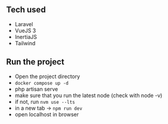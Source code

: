 ## Tech used

-   Laravel
-   VueJS 3
-   InertiaJS
-   Tailwind

## Run the project

-   Open the project directory
-   `docker compose up -d`
-   php artisan serve
-   make sure that you run the latest node (check with node -v)
-   if not, run `nvm use --lts`
-   in a new tab -> `npm run dev`
-   open localhost in browser
